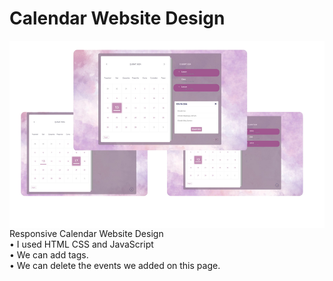 # Calendar Website Design


<img src="image.png" align="right" width="600" height="300">
Responsive Calendar Website Design 
<br>
• I used HTML CSS and JavaScript
<br>
• We can add tags.
<br>
• We can delete the events we added on this page.

